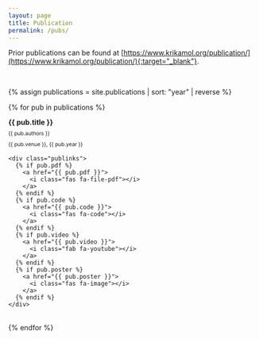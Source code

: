 ```yaml
---
layout: page
title: Publication
permalink: /pubs/
---
```


<style>
.pubitem {
  margin: 0.5em 0;
  line-height: 1em;
}

.pubtitle {
  margin-bottom: 0.5em;
  line-height: 1.2em;
  font-weight: bold;
}

.pubauthors,
.pubinfo {
  font-size: 75%;
  margin-bottom: 0.75em;
}
</style>

Prior publications can be found at [https://www.krikamol.org/publication/](https://www.krikamol.org/publication/){:target="_blank"}.

<br>


{% assign publications = site.publications | sort: "year" | reverse %}

{% for pub in publications %}
  <div class="pubitem">
    <div class="pubtitle">
      {{ pub.title }}
    </div>
    <div class="pubauthors">{{ pub.authors }}</div>
    <div class="pubinfo">{{ pub.venue }}, {{ pub.year }}</div>
    
    <div class="publinks">
      {% if pub.pdf %}
        <a href="{{ pub.pdf }}">
          <i class="fas fa-file-pdf"></i>
        </a>
      {% endif %}
      {% if pub.code %}
        <a href="{{ pub.code }}">
          <i class="fas fa-code"></i>
        </a>
      {% endif %}
      {% if pub.video %}
        <a href="{{ pub.video }}">
          <i class="fab fa-youtube"></i>
        </a>
      {% endif %}
      {% if pub.poster %}
        <a href="{{ pub.poster }}">
          <i class="fas fa-image"></i>
        </a>
      {% endif %}
    </div>
  </div>
  <br>
{% endfor %}
